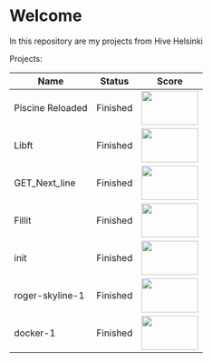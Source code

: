 # Welcome
In this repository are my projects from Hive Helsinki

Projects:

Name | Status | Score
---|---|---
Piscine Reloaded | Finished | <image src="images/Piscine_Reloaded.png" width = 100 height = 60 >
Libft | Finished | <image src="images/Libft.png" width = 100 height = 60 >
GET_Next_line | Finished | <image src="images/Get_Next_line.png" width = 100 height = 60 >
Fillit | Finished | <image src="images/Fillit.png" width = 100 height = 60 >
init | Finished | <image src="images/init.png" width = 100 height = 60 >
roger-skyline-1 | Finished | <image src="images/roger-skyline-1.png" width = 100 height = 60 >
docker-1 | Finished | <image src="images/docker-1.png" width = 100 height = 60 >